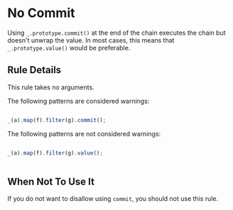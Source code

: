 # No Commit

Using `_.prototype.commit()` at the end of the chain executes the chain but doesn't unwrap the value.
In most cases, this means that `_.prototype.value()` would be preferable. 

## Rule Details

This rule takes no arguments.

The following patterns are considered warnings:

```js

_(a).map(f).filter(g).commit();

```

The following patterns are not considered warnings:

```js

_(a).map(f).filter(g).value();
 
```


## When Not To Use It

If you do not want to disallow using `commit`, you should not use this rule.